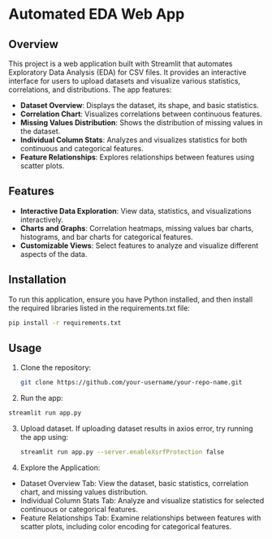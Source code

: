 # Automated EDA Web App

## Overview

This project is a web application built with Streamlit that automates Exploratory Data Analysis (EDA) for CSV files. It provides an interactive interface for users to upload datasets and visualize various statistics, correlations, and distributions. The app features:

- **Dataset Overview**: Displays the dataset, its shape, and basic statistics.
- **Correlation Chart**: Visualizes correlations between continuous features.
- **Missing Values Distribution**: Shows the distribution of missing values in the dataset.
- **Individual Column Stats**: Analyzes and visualizes statistics for both continuous and categorical features.
- **Feature Relationships**: Explores relationships between features using scatter plots.

## Features

- **Interactive Data Exploration**: View data, statistics, and visualizations interactively.
- **Charts and Graphs**: Correlation heatmaps, missing values bar charts, histograms, and bar charts for categorical features.
- **Customizable Views**: Select features to analyze and visualize different aspects of the data.

## Installation

To run this application, ensure you have Python installed, and then install the required libraries listed in the requirements.txt file:

```bash
pip install -r requirements.txt
```

## Usage
1. Clone the repository:
   ```bash
   git clone https://github.com/your-username/your-repo-name.git
   ```
2. Run the app:
  ```bash
  streamlit run app.py
  ```
3. Upload dataset. If uploading dataset results in axios error, try running the app using:
   ```bash
   streamlit run app.py --server.enableXsrfProtection false
   ```
4. Explore the Application:
  - Dataset Overview Tab: View the dataset, basic statistics, correlation chart, and missing values distribution.
  - Individual Column Stats Tab: Analyze and visualize statistics for selected continuous or categorical features.
  - Feature Relationships Tab: Examine relationships between features with scatter plots, including color encoding for categorical features.

